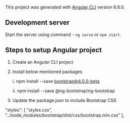 This project was generated with [Angular CLI](https://github.com/angular/angular-cli) version 6.8.0.

## Development server

Start the server using command -  `ng serve` or `npm start`.

## Steps to setup Angular project 

1. Create an Angular CLI project
2. Install below mentioned packages

    i. npm install --save bootstrap@4.0.0-beta
    
    ii. npm install --save @ng-bootstrap/ng-bootstrap

3. Update the package.json to include Bootstrap CSS

"styles": [
        "styles.css",
        "../node_modules/bootstrap/dist/css/bootstrap.min.css"
      ],
